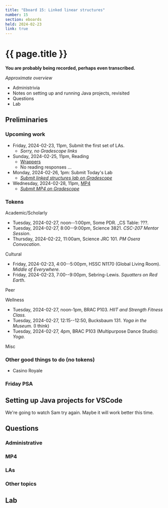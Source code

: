 ```yaml
---
title: "Eboard 15: Linked linear structures"
number: 15
section: eboards
held: 2024-02-23
link: true
---
```

# {{ page.title }}

**You are probably being recorded, perhaps even transcribed.**

_Approximate overview_

* Administrivia
* Notes on setting up and running Java projects, revisited
* Questions
* Lab

Preliminaries
-------------

### Upcoming work

* Friday, 2024-02-23, 11pm, Submit the first set of LAs.
    * _Sorry, no Gradescope links_
* Sunday, 2024-02-25, 11pm, Reading
    * [Wrappers](../readings/wrappers)
    * No reading responses ...
* Monday, 2024-02-26, 1pm: Submit Today's Lab
    * [_Submit linked structures lab on Gradescope_](...)
* Wednesday, 2024-02-28, 11pm, [MP4](../mps/mp04)
    * [_Submit MP4 on Gradescope_](https://www.gradescope.com/courses/690101/assignments/4137145/)

### Tokens

Academic/Scholarly

* Tuesday, 2024-02-27, noon--1:00pm, Some PDR.
  _CS Table: ???.
* Tuesday, 2024-02-27, 8:00--9:00pm, Science 3821.
  _CSC-207 Mentor Session_.
* Thursday, 2024-02-22, 11:00am, Science JRC 101.
  _PM Osera Convocation_.

Cultural

* Friday, 2024-02-23, 4:00--5:00pm, HSSC N1170 (Global Living Room).
  _Middle of Everywhere._
* Friday, 2024-02-23, 7:00--9:00pm, Sebring-Lewis.
  _Squatters on Red Earth_.

Peer

Wellness

* Tuesday, 2024-02-27, noon-1pm, BRAC P103.
  _HIIT and Strength Fitness Class._
* Tuesday, 2024-02-27, 12:15--12:50, Bucksbaum 131.
  _Yoga in the Museum._ (I think)
* Tuesday, 2024-02-27, 4pm, BRAC P103 (Multipurpose Dance Studio):
  _Yoga_.

Misc

### Other good things to do (no tokens)

* Casino Royale

### Friday PSA

Setting up Java projects for VSCode
----------------------------------

We're going to watch Sam try again. Maybe it will work better this time.

Questions
---------

### Administrative

### MP4

### LAs

### Other topics

Lab
---
